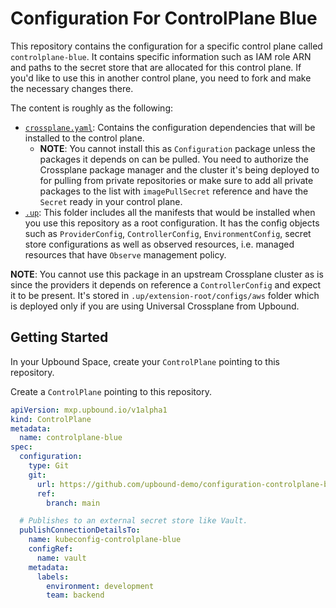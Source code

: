 # Configuration For ControlPlane Blue

This repository contains the configuration for a specific control plane called
`controlplane-blue`. It contains specific information such as IAM role ARN and
paths to the secret store that are allocated for this control plane. If you'd
like to use this in another control plane, you need to fork and make the necessary
changes there.

The content is roughly as the following:
* [`crossplane.yaml`](crossplane.yaml): Contains the configuration dependencies
  that will be installed to the control plane. 
  * **NOTE**: You cannot install this as `Configuration` package unless the
    packages it depends on can be pulled. You need to authorize the Crossplane
    package manager and the cluster it's being deployed to for pulling from
    private repositories or make sure to add all private packages to the list with
    `imagePullSecret` reference and have the `Secret` ready in your control plane.
* [`.up`](.up/): This folder includes all the manifests that would be installed
  when you use this repository as a root configuration. It has the config objects
  such as `ProviderConfig`, `ControllerConfig`, `EnvironmentConfig`, secret
  store configurations as well as observed resources, i.e. managed resources that
  have `Observe` management policy.

**NOTE**: You cannot use this package in an upstream Crossplane cluster as is
since the providers it depends on reference a `ControllerConfig` and expect it
to be present. It's stored in `.up/extension-root/configs/aws` folder which is
deployed only if you are using Universal Crossplane from Upbound.

## Getting Started

In your Upbound Space, create your `ControlPlane` pointing to this
repository.

Create a `ControlPlane` pointing to this repository.
```yaml
apiVersion: mxp.upbound.io/v1alpha1
kind: ControlPlane
metadata:
  name: controlplane-blue
spec:
  configuration:
    type: Git
    git:
      url: https://github.com/upbound-demo/configuration-controlplane-blue
      ref:
        branch: main

  # Publishes to an external secret store like Vault.
  publishConnectionDetailsTo:
    name: kubeconfig-controlplane-blue
    configRef:
      name: vault
    metadata:
      labels:
        environment: development
        team: backend
```